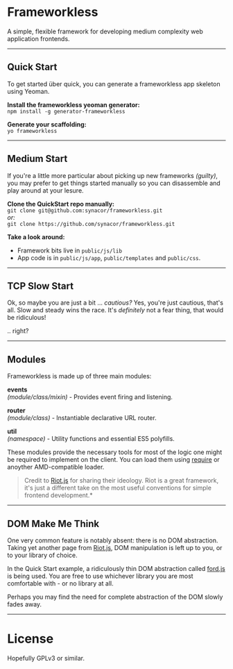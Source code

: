 Frameworkless
=============
A simple, flexible framework for developing medium complexity web application frontends.  


---


Quick Start
-----------
To get started über quick, you can generate a frameworkless app skeleton using Yeoman.  

**Install the frameworkless yeoman generator:**  
`npm install -g generator-frameworkless`  

**Generate your scaffolding:**  
`yo frameworkless`  


---


Medium Start
------------
If you're a little more particular about picking up new frameworks *(guilty)*, you may prefer to get things started manually so you can disassemble and play around at your lesure.  

**Clone the QuickStart repo manually:**  
`git clone git@github.com:synacor/frameworkless.git`  
*or:*  
`git clone https://github.com/synacor/frameworkless.git`  

**Take a look around:**  

* Framework bits live in `public/js/lib`
* App code is in `public/js/app`, `public/templates` and `public/css`.  


---


TCP Slow Start
--------------
Ok, so maybe you are just a bit ... *cautious?*  Yes, you're just cautious, that's all.  Slow and steady wins the race.  It's *definitely* not a fear thing, that would be ridiculous!  

.. right?


---


Modules
-------
Frameworkless is made up of three main modules:  

**events**  
*(module/class/mixin)* - Provides event firing and listening.  

**router**  
*(module/class)* - Instantiable declarative URL router.  

**util**  
*(namespace)* - Utility functions and essential ES5 polyfills.  

These modules provide the necessary tools for most of the logic one might be required to implement on the client.  You can load them using [require](http://requirejs.org/) or anoyther AMD-compatible loader.  


> Credit to [Riot.js](https://github.com/moot/riotjs) for sharing their ideology.  Riot is a great framework, it's just a different take on the most useful conventions for simple frontend development.*  


---


DOM Make Me Think
-----------------
One very common feature is notably absent: there is no DOM abstraction.  Taking yet another page from [Riot.js](https://github.com/moot/riotjs), DOM manipulation is left up to you, or to your library of choice.  

In the Quick Start example, a ridiculously thin DOM abstraction called [ford.js](https://github.com/developit/ford.js) is being used.  You are free to use whichever library you are most comfortable with - or no library at all.  

Perhaps you may find the need for complete abstraction of the DOM slowly fades away.  


---


License
=======
Hopefully GPLv3 or similar.  